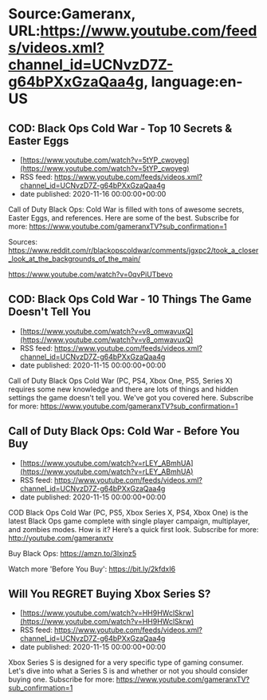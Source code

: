 # Source:Gameranx, URL:https://www.youtube.com/feeds/videos.xml?channel_id=UCNvzD7Z-g64bPXxGzaQaa4g, language:en-US

## COD: Black Ops Cold War - Top 10 Secrets & Easter Eggs
 - [https://www.youtube.com/watch?v=5tYP_cwoyeg](https://www.youtube.com/watch?v=5tYP_cwoyeg)
 - RSS feed: https://www.youtube.com/feeds/videos.xml?channel_id=UCNvzD7Z-g64bPXxGzaQaa4g
 - date published: 2020-11-16 00:00:00+00:00

Call of Duty Black Ops: Cold War is filled with tons of awesome secrets, Easter Eggs, and references. Here are some of the best.
Subscribe for more: https://www.youtube.com/gameranxTV?sub_confirmation=1

Sources:
https://www.reddit.com/r/blackopscoldwar/comments/jgxpc2/took_a_closer_look_at_the_backgrounds_of_the_main/

https://www.youtube.com/watch?v=0qvPiUTbevo

## COD: Black Ops Cold War - 10 Things The Game Doesn't Tell You
 - [https://www.youtube.com/watch?v=v8_omwavuxQ](https://www.youtube.com/watch?v=v8_omwavuxQ)
 - RSS feed: https://www.youtube.com/feeds/videos.xml?channel_id=UCNvzD7Z-g64bPXxGzaQaa4g
 - date published: 2020-11-15 00:00:00+00:00

Call of Duty Black Ops Cold War (PC, PS4, Xbox One, PS5, Series X) requires some new knowledge and there are lots of things and hidden settings the game doesn't tell you. We've got you covered here.
Subscribe for more: https://www.youtube.com/gameranxTV?sub_confirmation=1

## Call of Duty Black Ops: Cold War - Before You Buy
 - [https://www.youtube.com/watch?v=rLEY_ABmhUA](https://www.youtube.com/watch?v=rLEY_ABmhUA)
 - RSS feed: https://www.youtube.com/feeds/videos.xml?channel_id=UCNvzD7Z-g64bPXxGzaQaa4g
 - date published: 2020-11-15 00:00:00+00:00

COD Black Ops Cold War (PC, PS5, Xbox Series X, PS4, Xbox One) is the latest Black Ops game complete with single player campaign, multiplayer, and zombies modes. How is it? Here’s a quick first look.
Subscribe for more: http://youtube.com/gameranxtv  

Buy Black Ops: https://amzn.to/3lxjnz5

Watch more 'Before You Buy': https://bit.ly/2kfdxI6

## Will You REGRET Buying Xbox Series S?
 - [https://www.youtube.com/watch?v=HH9HWclSkrw](https://www.youtube.com/watch?v=HH9HWclSkrw)
 - RSS feed: https://www.youtube.com/feeds/videos.xml?channel_id=UCNvzD7Z-g64bPXxGzaQaa4g
 - date published: 2020-11-15 00:00:00+00:00

Xbox Series S is designed for a very specific type of gaming consumer. Let's dive into what a Series S is and whether or not you should consider buying one.
Subscribe for more: https://www.youtube.com/gameranxTV?sub_confirmation=1

